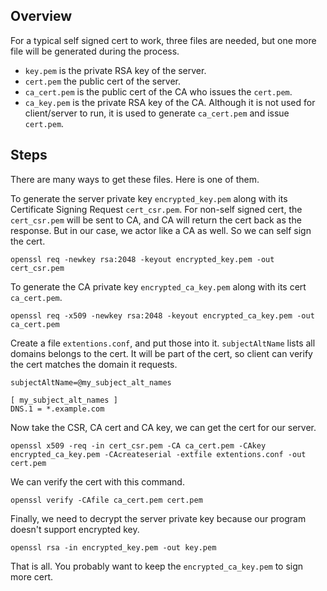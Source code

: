 ## Overview
For a typical self signed cert to work, three files are needed, but one more file will be generated during the process.

 - `key.pem` is the private RSA key of the server.
 - `cert.pem` the public cert of the server.
 - `ca_cert.pem` is the public cert of the CA who issues the `cert.pem`.
 - `ca_key.pem` is the private RSA key of the CA. Although it is not used for client/server to run, it is used to generate `ca_cert.pem` and issue `cert.pem`.

## Steps

There are many ways to get these files. Here is one of them.

To generate the server private key `encrypted_key.pem` along with its Certificate Signing Request `cert_csr.pem`.
For non-self signed cert, the `cert_csr.pem` will be sent to CA, and CA will return the cert back as the response.
But in our case, we actor like a CA as well. So we can self sign the cert.

```
openssl req -newkey rsa:2048 -keyout encrypted_key.pem -out cert_csr.pem
```

To generate the CA private key `encrypted_ca_key.pem` along with its cert `ca_cert.pem`.

```
openssl req -x509 -newkey rsa:2048 -keyout encrypted_ca_key.pem -out ca_cert.pem
```

Create a file `extentions.conf`, and put those into it.
`subjectAltName` lists all domains belongs to the cert.
It will be part of the cert, so client can verify the cert matches the domain it requests.

```
subjectAltName=@my_subject_alt_names

[ my_subject_alt_names ]
DNS.1 = *.example.com
```

Now take the CSR, CA cert and CA key, we can get the cert for our server.

```
openssl x509 -req -in cert_csr.pem -CA ca_cert.pem -CAkey encrypted_ca_key.pem -CAcreateserial -extfile extentions.conf -out cert.pem
```

We can verify the cert with this command.

```
openssl verify -CAfile ca_cert.pem cert.pem
```

Finally, we need to decrypt the server private key because our program doesn't support encrypted key.

```
openssl rsa -in encrypted_key.pem -out key.pem
```

That is all. You probably want to keep the `encrypted_ca_key.pem` to sign more cert.
